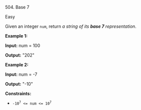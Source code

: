 504\. Base 7

Easy

Given an integer `num`, return _a string of its **base 7** representation_.

**Example 1:**

**Input:** num = 100

**Output:** "202"

**Example 2:**

**Input:** num = -7

**Output:** "-10"

**Constraints:**

*   <code>-10<sup>7</sup> <= num <= 10<sup>7</sup></code>